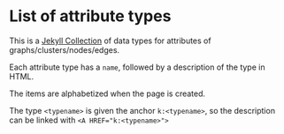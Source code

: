 # List of attribute types

This is a [Jekyll Collection](https://jekyllrb.com/docs/collections/) of
data types for attributes of graphs/clusters/nodes/edges.

Each attribute type has a `name`, followed by a description of the type in
HTML.

The items are alphabetized when the page is created.

The type `<typename>` is given the anchor `k:<typename>`, so
the description can be linked with `<A HREF="k:<typename>">`
